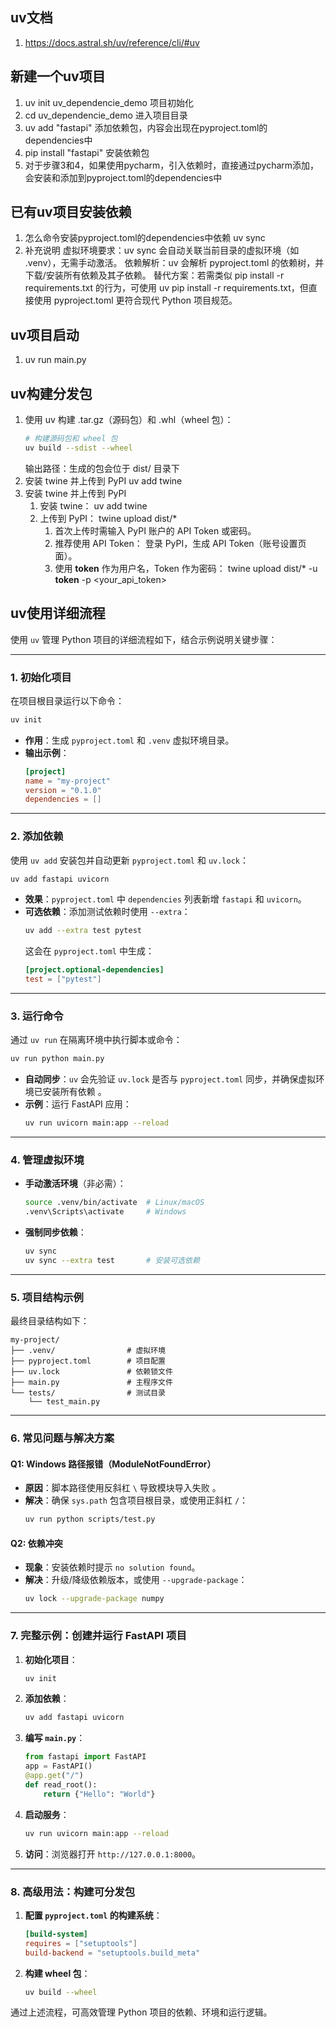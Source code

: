 ## uv文档
1. https://docs.astral.sh/uv/reference/cli/#uv

## 新建一个uv项目
1. uv init uv_dependencie_demo  项目初始化
2. cd uv_dependencie_demo  进入项目目录
3. uv add "fastapi"  添加依赖包，内容会出现在pyproject.toml的dependencies中
4. pip install "fastapi"  安装依赖包
5. 对于步骤3和4，如果使用pycharm，引入依赖时，直接通过pycharm添加，会安装和添加到pyproject.toml的dependencies中


## 已有uv项目安装依赖
1. 怎么命令安装pyproject.toml的dependencies中依赖
   uv sync
2. 补充说明 
   虚拟环境要求：uv sync 会自动关联当前目录的虚拟环境（如 .venv），无需手动激活。
   依赖解析：uv 会解析 pyproject.toml 的依赖树，并下载/安装所有依赖及其子依赖。
   替代方案：若需类似 pip install -r requirements.txt 的行为，可使用 uv pip install -r requirements.txt，但直接使用 pyproject.toml 更符合现代 Python 项目规范。


## uv项目启动
1. uv run main.py


## uv构建分发包
1. 使用 uv 构建 .tar.gz（源码包）和 .whl（wheel 包）：
    ```bash
    # 构建源码包和 wheel 包
    uv build --sdist --wheel
    ```
    输出路径：生成的包会位于 dist/ 目录下
2. 安装 twine 并上传到 PyPI 
   uv add twine
3. 安装 twine 并上传到 PyPI 
   1. 安装 twine： uv add twine 
   2. 上传到 PyPI： twine upload dist/*
      1. 首次上传时需输入 PyPI 账户的 API Token 或密码。 
      2. 推荐使用 API Token： 登录 PyPI，生成 API Token（账号设置页面）。 
      3. 使用 __token__ 作为用户名，Token 作为密码： twine upload dist/* -u __token__ -p <your_api_token>




## uv使用详细流程
使用 `uv` 管理 Python 项目的详细流程如下，结合示例说明关键步骤：

---

### 1. **初始化项目**
在项目根目录运行以下命令：
```bash
uv init
```
- **作用**：生成 `pyproject.toml` 和 `.venv` 虚拟环境目录。
- **输出示例**：
  ```toml
  [project]
  name = "my-project"
  version = "0.1.0"
  dependencies = []
  ```

---

### 2. **添加依赖**
使用 `uv add` 安装包并自动更新 `pyproject.toml` 和 `uv.lock`：
```bash
uv add fastapi uvicorn
```
- **效果**：`pyproject.toml` 中 `dependencies` 列表新增 `fastapi` 和 `uvicorn`。
- **可选依赖**：添加测试依赖时使用 `--extra`：
  ```bash
  uv add --extra test pytest
  ```
  这会在 `pyproject.toml` 中生成：
  ```toml
  [project.optional-dependencies]
  test = ["pytest"]
  ```

---

### 3. **运行命令**
通过 `uv run` 在隔离环境中执行脚本或命令：
```bash
uv run python main.py
```
- **自动同步**：`uv` 会先验证 `uv.lock` 是否与 `pyproject.toml` 同步，并确保虚拟环境已安装所有依赖 <sub index="1" url="https://docs.astral.sh/uv/guides/projects/" title="Working on projects | uv - Astral Docs" snippet="## Running commandsuv run can be used to run arbitrary scripts or commands in your project environment.Prior to every uv run invocation, uv will verify that the lockfile is up-to-date with thepyproject.toml, and that the environment is up-to-date with the lockfile, keeping your projectin-sync without the need for manual intervention. uv run guarantees that your command is run in aconsistent, locked environment."></sub><sub index="2" url="https://docs.astral.sh/uv/concepts/projects/run/" title="Running commands in projects - uv - Astral Docs" snippet="# Running commands in projectsWhen working on a project, it is installed into the virtual environment at .venv. This environmentis isolated from the current shell by default, so invocations that require the project, e.g.,python -c &quot;import example&quot;, will fail. Instead, use uv run to run commands in the projectenvironment:When using run, uv will ensure that the project environment is up-to-date before running the givencommand."></sub>。
- **示例**：运行 FastAPI 应用：
  ```bash
  uv run uvicorn main:app --reload
  ```

---

### 4. **管理虚拟环境**
- **手动激活环境**（非必需）：
  ```bash
  source .venv/bin/activate  # Linux/macOS
  .venv\Scripts\activate     # Windows
  ```
- **强制同步依赖**：
  ```bash
  uv sync
  uv sync --extra test       # 安装可选依赖
  ```

---

### 5. **项目结构示例**
最终目录结构如下：
```
my-project/
├── .venv/                # 虚拟环境
├── pyproject.toml        # 项目配置
├── uv.lock               # 依赖锁文件
├── main.py               # 主程序文件
└── tests/                # 测试目录
    └── test_main.py
```

---

### 6. **常见问题与解决方案**
#### **Q1: Windows 路径报错（ModuleNotFoundError）**
- **原因**：脚本路径使用反斜杠 `\` 导致模块导入失败 <sub index="5" url="https://github.com/astral-sh/uv/issues/12270" title="`uv run --project` doesn't allow resolving module imports on windows" snippet="https://avatars.githubusercontent.com/u/31117813?u=f968ae19cd2c47801eb32affa786576fddf6d668&amp;v=4&amp;size=80## Description### SummaryIn my python project, I have a scripts folder where I keep various utilities that need to import code from the main app folder. When running it on macOS, I just use uv run scripts/test.py --project . and everything works as expected. On my windows system, when I try uv run scripts\test.py --project . i get the following error : ModuleNotFoundError: No module named 'app'.I tried using an absolute path instead and various tricks to make it work, and also using the --folder argument instead, but nothing helps. Am I misunderstanding something or is this a bug ?"></sub>。
- **解决**：确保 `sys.path` 包含项目根目录，或使用正斜杠 `/`：
  ```bash
  uv run python scripts/test.py
  ```

#### **Q2: 依赖冲突**
- **现象**：安装依赖时提示 `no solution found`。
- **解决**：升级/降级依赖版本，或使用 `--upgrade-package`：
  ```bash
  uv lock --upgrade-package numpy
  ```

---

### 7. **完整示例：创建并运行 FastAPI 项目**
1. **初始化项目**：
   ```bash
   uv init
   ```
2. **添加依赖**：
   ```bash
   uv add fastapi uvicorn
   ```
3. **编写 `main.py`**：
   ```python
   from fastapi import FastAPI
   app = FastAPI()
   @app.get("/")
   def read_root():
       return {"Hello": "World"}
   ```
4. **启动服务**：
   ```bash
   uv run uvicorn main:app --reload
   ```
5. **访问**：浏览器打开 `http://127.0.0.1:8000`。

---

### 8. **高级用法：构建可分发包**
1. **配置 `pyproject.toml` 的构建系统**：
   ```toml
   [build-system]
   requires = ["setuptools"]
   build-backend = "setuptools.build_meta"
   ```
2. **构建 wheel 包**：
   ```bash
   uv build --wheel
   ```

通过上述流程，可高效管理 Python 项目的依赖、环境和运行逻辑。
